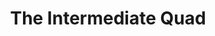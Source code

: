 ---
  title: The Intermediate Quad
  description: The Senior Primary block 
  latitude: -26.172795
  longitude: 28.075211
  cards:
    - poi-015-card-001.md
    - poi-015-card-002.md
    - poi-015-card-003.md
    - poi-015-card-004.md
    - poi-015-card-005.md
    - poi-015-card-006.md
---